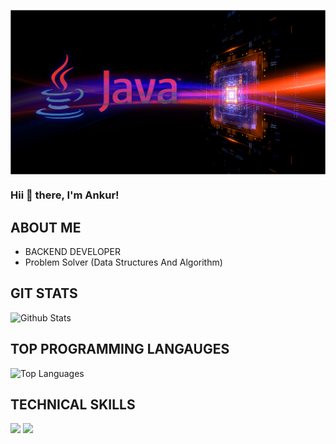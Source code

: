 <a><img align="center" src="https://raw.githubusercontent.com/Ankur310/Ankur310/main/how-to-troubleshoot-java-cpu.jpg"/></a>


### Hii 👋 there, I'm Ankur!

## ABOUT ME
- BACKEND DEVELOPER
- Problem Solver (Data Structures And Algorithm)

## GIT STATS
![Github Stats](https://github-readme-stats.vercel.app/api?username=Ankur310&theme=radical)

## TOP PROGRAMMING LANGAUGES
![Top Languages](https://github-readme-stats.vercel.app/api/top-langs/?username=Ankur310&show_icons=true&theme=dracula)

## TECHNICAL SKILLS
<div style="display: "flex"; margin-left: "30px"">
<img src="https://img.shields.io/badge/-HTML-e34f26?logo=html5&logoColor=fff">
<img src="https://img.shields.io/badge/-CSS3-1572B6?logo=CSS3&logoColor=fff">
  </div>
